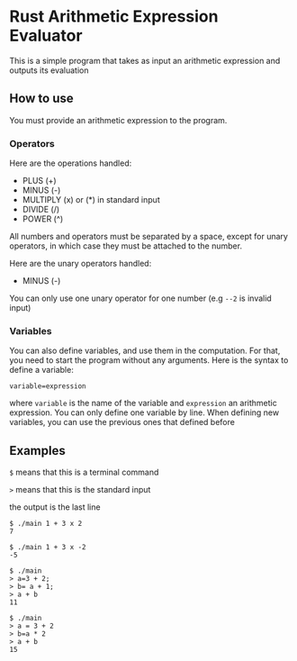 # Rust Arithmetic Expression Evaluator

This is a simple program that takes as input an arithmetic
expression and outputs its evaluation

## How to use

You must provide an arithmetic expression to the program. 

### Operators
Here are the operations handled:

- PLUS (+)
- MINUS (-)
- MULTIPLY (x) or (*) in standard input
- DIVIDE (/)
- POWER (^)

All numbers and operators must be separated by a space,
except for unary operators, in which case they must be attached to the number.
 
 Here are the unary operators handled:

- MINUS (-)

You can only use one unary operator for one number (e.g `--2` is invalid input)

### Variables
You can also define variables, and use them in the computation. For that, you need
to start the program without any arguments. Here is the syntax to define a variable:
```
variable=expression
```
where `variable` is the name of the variable and `expression` an arithmetic expression.
You can only define one variable by line. When defining new variables, you can use the
previous ones that defined before 

## Examples

`$` means that this is a terminal command

`>` means that this is the standard input

the output is the last line

```
$ ./main 1 + 3 x 2
7
```

```
$ ./main 1 + 3 x -2
-5
```

```
$ ./main
> a=3 + 2;
> b= a + 1;
> a + b
11
```

```
$ ./main
> a = 3 + 2
> b=a * 2
> a + b
15
```